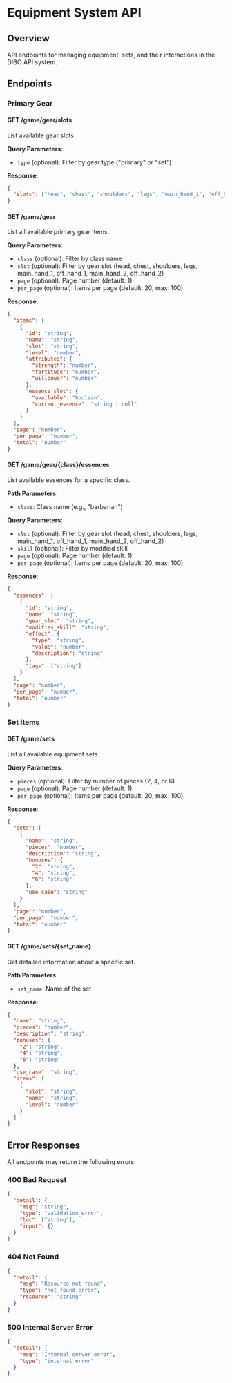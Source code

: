 # Equipment System API

## Overview

API endpoints for managing equipment, sets, and their interactions in the DIBO API system.

## Endpoints

### Primary Gear

#### GET /game/gear/slots

List available gear slots.

**Query Parameters**:

- `type` (optional): Filter by gear type ("primary" or "set")

**Response**:

```json
{
  "slots": ["head", "chest", "shoulders", "legs", "main_hand_1", "off_hand_1", "main_hand_2", "off_hand_2"]
}
```

#### GET /game/gear

List all available primary gear items.

**Query Parameters**:

- `class` (optional): Filter by class name
- `slot` (optional): Filter by gear slot (head, chest, shoulders, legs, main_hand_1, off_hand_1, main_hand_2, off_hand_2)
- `page` (optional): Page number (default: 1)
- `per_page` (optional): Items per page (default: 20, max: 100)

**Response**:

```json
{
  "items": [
    {
      "id": "string",
      "name": "string",
      "slot": "string",
      "level": "number",
      "attributes": {
        "strength": "number",
        "fortitude": "number",
        "willpower": "number"
      },
      "essence_slot": {
        "available": "boolean",
        "current_essence": "string | null"
      }
    }
  ],
  "page": "number",
  "per_page": "number",
  "total": "number"
}
```

#### GET /game/gear/{class}/essences

List available essences for a specific class.

**Path Parameters**:

- `class`: Class name (e.g., "barbarian")

**Query Parameters**:

- `slot` (optional): Filter by gear slot (head, chest, shoulders, legs, main_hand_1, off_hand_1, main_hand_2, off_hand_2)
- `skill` (optional): Filter by modified skill
- `page` (optional): Page number (default: 1)
- `per_page` (optional): Items per page (default: 20, max: 100)

**Response**:

```json
{
  "essences": [
    {
      "id": "string",
      "name": "string",
      "gear_slot": "string",
      "modifies_skill": "string",
      "effect": {
        "type": "string",
        "value": "number",
        "description": "string"
      },
      "tags": ["string"]
    }
  ],
  "page": "number",
  "per_page": "number",
  "total": "number"
}
```

### Set Items

#### GET /game/sets

List all available equipment sets.

**Query Parameters**:

- `pieces` (optional): Filter by number of pieces (2, 4, or 6)
- `page` (optional): Page number (default: 1)
- `per_page` (optional): Items per page (default: 20, max: 100)

**Response**:

```json
{
  "sets": [
    {
      "name": "string",
      "pieces": "number",
      "description": "string",
      "bonuses": {
        "2": "string",
        "4": "string",
        "6": "string"
      },
      "use_case": "string"
    }
  ],
  "page": "number",
  "per_page": "number",
  "total": "number"
}
```

#### GET /game/sets/{set_name}

Get detailed information about a specific set.

**Path Parameters**:

- `set_name`: Name of the set

**Response**:

```json
{
  "name": "string",
  "pieces": "number",
  "description": "string",
  "bonuses": {
    "2": "string",
    "4": "string",
    "6": "string"
  },
  "use_case": "string",
  "items": [
    {
      "slot": "string",
      "name": "string",
      "level": "number"
    }
  ]
}
```

## Error Responses

All endpoints may return the following errors:

### 400 Bad Request

```json
{
  "detail": {
    "msg": "string",
    "type": "validation_error",
    "loc": ["string"],
    "input": {}
  }
}
```

### 404 Not Found

```json
{
  "detail": {
    "msg": "Resource not found",
    "type": "not_found_error",
    "resource": "string"
  }
}
```

### 500 Internal Server Error

```json
{
  "detail": {
    "msg": "Internal server error",
    "type": "internal_error"
  }
}
